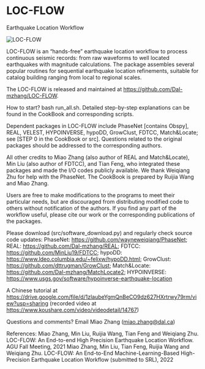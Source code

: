 # LOC-FLOW
Earthquake Location Workflow

![LOC-FLOW](https://user-images.githubusercontent.com/51533859/127945778-3c260000-b597-4377-9285-fb7da432c1c6.jpg)

LOC-FLOW is an “hands-free” earthquake location workflow to process continuous seismic records: from raw waveforms to well located earthquakes with magnitude calculations. The package assembles several popular routines for sequential earthquake location refinements, suitable for catalog building ranging from local to regional scales. 

The LOC-FLOW is released and maintained at https://github.com/Dal-mzhang/LOC-FLOW.

How to start? bash run_all.sh. 
Detailed step-by-step explanations can be found in the CookBook and corresponding scripts.

Dependent packages in LOC-FLOW include PhaseNet [contains Obspy], REAL, VELEST, HYPOINVERSE, hypoDD, GrowClust, FDTCC, Match&Locate; see [STEP 0 in the CookBook or src]. Questions related to the original packages should be addressed to the corresponding authors.

All other credits to Miao Zhang (also author of REAL and Match&Locate), Min Liu (also author of FDTCC), and Tian Feng, who integrated these packages and made the I/O codes publicly available. We thank Weiqiang Zhu for help with the PhaseNet. The CookBook is prepared by Ruijia Wang and Miao Zhang.

Users are free to make modifications to the programs to meet their particular needs, but are discouraged from distributing modified code to others without notification of the authors. If you find any part of the workflow useful, please cite our work or the corresponding publications of the packages.

Please download (src/software_download.py) and regularly check source code updates: PhaseNet: https://github.com/wayneweiqiang/PhaseNet; REAL: https://github.com/Dal-mzhang/REAL; FDTCC: https://github.com/MinLiu19/FDTCC; hypoDD: https://www.ldeo.columbia.edu/~felixw/hypoDD.html; GrowClust: https://github.com/dttrugman/GrowClust; Match&Locate: https://github.com/Dal-mzhang/MatchLocate2; HYPOINVERSE: https://www.usgs.gov/software/hypoinverse-earthquake-location

A Chinese tutorial at https://drive.google.com/file/d/1zlaubeYgmQnBeCO9dz627HXrtrwy79rm/view?usp=sharing (recorded video at https://www.koushare.com/video/videodetail/14767)

Questions and comments? Email Miao Zhang (miao.zhang@dal.ca)                                                                      

References:
Miao Zhang, Min Liu, Ruijia Wang, Tian Feng and Weiqiang Zhu. LOC-FLOW: An End-to-end High Precision Earthquake Location Workflow. AGU Fall Meeting, 2021
Miao Zhang, Min Liu, Tian Feng, Ruijia Wang and Weiqiang Zhu. LOC-FLOW: An End-to-End Machine-Learning-Based High-Precision Earthquake Location Workflow (submitted to SRL), 2022
